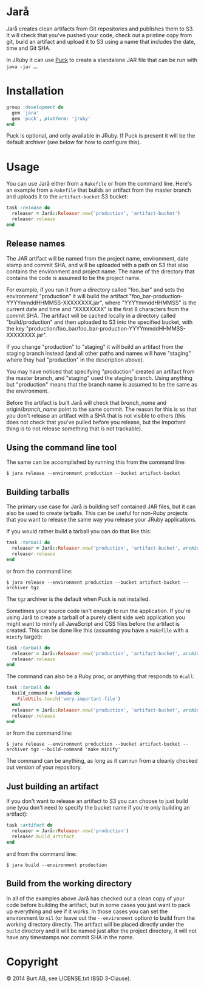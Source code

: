 # Jarå

Jarå creates clean artifacts from Git repositories and publishes them to S3. It will check that you've pushed your code, check out a pristine copy from git, build an artifact and upload it to S3 using a name that includes the date, time and Git SHA.

In JRuby it can use [Puck](https://github.com/iconara/puck) to create a standalone JAR file that can be run with `java -jar …`.

# Installation

```ruby
group :development do
  gem 'jara'
  gem 'puck', platform: 'jruby'
end
```

Puck is optional, and only available in JRuby. If Puck is present it will be the default archiver (see below for how to configure this).

# Usage

You can use Jarå either from a `Rakefile` or from the command line. Here's an example from a `Rakefile` that builds an artifact from the master branch and uploads it to the `artifact-bucket` S3 bucket:

```ruby
task :release do
  releaser = Jarå::Releaser.new('production', 'artifact-bucket')
  releaser.release
end
```

## Release names

The JAR artifact will be named from the project name, environment, date stamp and commit SHA, and will be uploaded with a path on S3 that also contains the environment and project name. The name of the directory that contains the code is assumed to be the project name.

For example, if you run it from a directory called "foo_bar" and sets the environment "production" it will build the artifact "foo_bar-production-YYYYmmddHHMMSS-XXXXXXXX.jar", where "YYYYmmddHHMMSS" is the current date and time and "XXXXXXXX" is the first 8 characters from the commit SHA. The artifact will be cached locally in a directory called "build/production" and then uploaded to S3 into the specified bucket, with the key "production/foo_bar/foo_bar-production-YYYYmmddHHMMSS-XXXXXXXX.jar".

If you change "production" to "staging" it will build an artifact from the staging branch instead (and all other paths and names will have "staging" where they had "production" in the description above).

You may have noticed that specifying "production" created an artifact from the master branch, and "staging" used the staging branch. Using anything but "production" means that the branch name is assumed to be the same as the environment.

Before the artifact is built Jarå will check that _branch_name_ and origin/*branch_name* point to the same commit. The reason for this is so that you don't release an artifact with a SHA that is not visible to others (this does not check that you've pulled before you release, but the important thing is to not release something that is not trackable).

## Using the command line tool

The same can be accomplished by running this from the command line:

```
$ jara release --environment production --bucket artifact-bucket
```

## Building tarballs

The primary use case for Jarå is building self contained JAR files, but it can also be used to create tarballs. This can be useful for non-Ruby projects that you want to release the same way you release your JRuby applications.

If you would rather build a tarball you can do that like this:

```ruby
task :tarball do
  releaser = Jarå::Releaser.new('production', 'artifact-bucket', archiver: :tgz)
  releaser.release
end
```

or from the command line:

```
$ jara release --environment production --bucket artifact-bucket --archiver tgz
```

The `tgz` archiver is the default when Puck is not installed.

Sometimes your source code isn't enough to run the application. If you're using Jarå to create a tarball of a purely client side web application you might want to minify all JavaScript and CSS files before the artifact is created. This can be done like this (assuming you have a `Makefile` with a `minify` target):

```ruby
task :tarball do
  releaser = Jarå::Releaser.new('production', 'artifact-bucket', archiver: :tgz, build_command: 'make minify')
  releaser.release
end
```

The command can also be a Ruby proc, or anything that responds to `#call`:

```ruby
task :tarball do
  build_command = lambda do
    FileUtils.touch('very-important-file')
  end
  releaser = Jarå::Releaser.new('production', 'artifact-bucket', archiver: :tgz, build_command: build_command)
  releaser.release
end
```

or from the command line:

```
$ jara release --environment production --bucket artifact-bucket --archiver tgz --build-command 'make minify'
```

The command can be anything, as long as it can run from a cleanly checked out version of your repository.

## Just building an artifact

If you don't want to release an artifact to S3 you can choose to just build one (you don't need to specify the bucket name if you're only building an artifact):

```ruby
task :artifact do
  releaser = Jarå::Releaser.new('production')
  releaser.build_artifact
end
```

and from the command line:

```
$ jara build --environment production
```

## Build from the working directory

In all of the examples above Jarå has checked out a clean copy of your code before building the artifact, but in some cases you just want to pack up everything and see if it works. In those cases you can set the environment to `nil` (or leave out the `--environment` option) to build from the working directory directly. The artifact will be placed directly under the `build` directory and it will be named just after the project directory, it will not have any timestamps nor commit SHA in the name.

# Copyright

© 2014 Burt AB, see LICENSE.txt (BSD 3-Clause).
